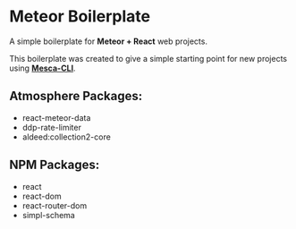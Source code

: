 Meteor Boilerplate
===

A simple boilerplate for **Meteor + React** web projects.

This boilerplate was created to give a simple starting point for new projects using [**Mesca-CLI**](https://github.com/brenopanzolini/mesca-cli).

## Atmosphere Packages:
- react-meteor-data
- ddp-rate-limiter
- aldeed:collection2-core

## NPM Packages:
- react
- react-dom
- react-router-dom
- simpl-schema

